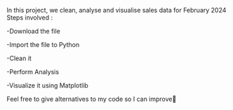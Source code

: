 In this project, we clean, analyse and visualise sales data for February 2024
Steps involved :

-Download the file

-Import the file to Python

-Clean it 

-Perform Analysis

-Visualize it using Matplotlib


Feel free to give alternatives to my code so I can improve🌱 
